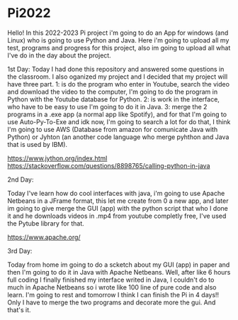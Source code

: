# Pi2022

Hello! In this 2022-2023 Pi project i'm going to do an App for windows (and Linux) who is going to use Python and Java.
Here i'm going to upload all my test, programs and progress for this project, also im going to upload all what I've do in the day about the
project.

1st Day:
Today I had done this repository and answered some questions in the classroom. I also oganized my project and I decided that my project will have three part. 1: is do the program who enter in Youtube, search the video and download the video to the computer, I'm going to do the program in Python with the Youtube database for Python. 2: is work in the interface, who have to be easy to use I'm going to do it in Java. 
3: merge the 2 programs in a .exe app (a normal app like Spotify), and for that I'm going to use Auto-Py-To-Exe and idk now, I'm going to search a lot for do that, I think I'm going to use AWS (Database from amazon for comunicate Java with Python) or Jyhton (an another code language who merge pyhthon and Java that is used by IBM).

https://www.jython.org/index.html
https://stackoverflow.com/questions/8898765/calling-python-in-java

2nd Day:

Today I've learn how do cool interfaces with java, i'm going to use Apache Netbeans in a JFrame format, this let me create from 0 a new app, and later im going to give merge the GUI (app) with the python script that who I done it and he downloads videos in .mp4 from youtube completly free, I've used the Pytube library for that.

https://www.apache.org/

3rd Day:

Today from home im going to do a scketch about my GUI (app) in paper and then I'm going to do it in Java with Apache Netbeans. Well, after like 6 hours full coding I finally finished my interface writed in Java, I couldn't do to much in Apache Netbeans so i wrote like 100 line of pure code and also learn. I'm going to rest and tomorrow I think I can finish the Pi in 4 days!! Only I have to merge the two programs and decorate more the gui. And that's it. 
